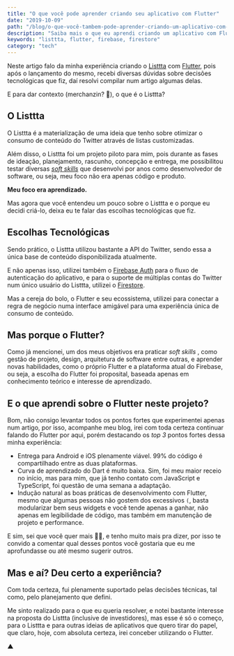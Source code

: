 ```yaml
---
title: "O que você pode aprender criando seu aplicativo com Flutter"
date: "2019-10-09"
path: "/blog/o-que-você-tambem-pode-aprender-criando-um-aplicativo-com-flutter/"
description: "Saiba mais o que eu aprendi criando um aplicativo com Flutter."
keywords: "listtta, flutter, firebase, firestore"
category: "tech"
---
```


Neste artigo falo da minha experiência criando o [Listtta]() com [Flutter](), pois após o lançamento do mesmo, recebi diversas dúvidas sobre decisões tecnológicas que fiz, daí resolvi compilar num artigo algumas delas.

E para dar contexto (merchanzin? 🤣), o que é o Listtta?

## O Listtta

O Listtta é a materialização de uma ideia que tenho sobre otimizar o consumo de conteúdo do Twitter através de listas customizadas.

Além disso, o Listtta foi um projeto piloto para mim, pois durante as fases de ideação, planejamento, rascunho, concepção e entrega, me possibilitou testar diversas [_soft skills_]() que desenvolvi por anos como desenvolvedor de software, ou seja, meu foco não era apenas código e produto.

**Meu foco era aprendizado.**

Mas agora que você entendeu um pouco sobre o Listtta e o porque eu decidi criá-lo, deixa eu te falar das escolhas tecnológicas que fiz.

## Escolhas Tecnológicas

Sendo prático, o Listtta utilizou bastante a API do Twitter, sendo essa a única base de conteúdo disponibilizada atualmente.

E não apenas isso, utilizei também o [Firebase Auth]() para o fluxo de autenticação do aplicativo, e para o suporte de múltiplas contas do Twitter num único usuário do Listtta, utilizei o [Firestore]().

Mas a cereja do bolo, o Flutter e seu ecossistema, utilizei para conectar a regra de negócio numa interface amigável para uma experiência única de consumo de conteúdo.

## Mas porque o Flutter?

Como já mencionei, um dos meus objetivos era praticar _soft skills_ , como gestão de projeto, design, arquitetura de software entre outras, e aprender novas habilidades, como o próprio Flutter e a plataforma atual do Firebase, ou seja, a escolha do Flutter foi proposital, baseada apenas em conhecimento teórico e interesse de aprendizado.

## E o que aprendi sobre o Flutter neste projeto?

Bom, não consigo levantar todos os pontos fortes que experimentei apenas num artigo, por isso, acompanhe meu blog, irei com toda certeza continuar falando do Flutter por aqui, porém destacando os _top 3_ pontos fortes dessa minha experiência:

- Entrega para Android e iOS plenamente viável. 99% do código é compartilhado entre as duas plataformas.
- Curva de aprendizado do Dart é muito baixa. Sim, foi meu maior receio no início, mas para mim, que já tenho contato com JavaScript e TypeScript, foi questão de uma semana a adaptação.
- Indução natural as boas práticas de desenvolvimento com Flutter, mesmo que algumas pessoas não gostem dos excessivos `(`, basta modularizar bem seus widgets e você tende apenas a ganhar, não apenas em legibilidade de código, mas também em manutenção de projeto e performance.

E sim, sei que você quer mais 🧛‍♂️, e tenho muito mais pra dizer, por isso te convido a comentar qual desses pontos você gostaria que eu me aprofundasse ou até mesmo sugerir outros.

## Mas e aí? Deu certo a experiência?

Com toda certeza, fui plenamente suportado pelas decisões técnicas, tal como, pelo planejamento que defini.

Me sinto realizado para o que eu queria resolver, e notei bastante interesse na proposta do Listtta (inclusive de investidores), mas esse é só o começo, para o Listtta e para outras ideias de aplicativos que quero tirar do papel, que claro, hoje, com absoluta certeza, irei conceber utilizando o Flutter.

▲

